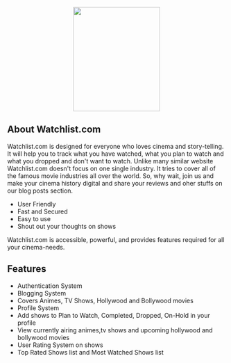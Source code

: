 <p align="center"><img src="https://i.ibb.co/yPRpZsP/Watchlist2.png" width="200px" height="240px"></p>

## About Watchlist.com

Watchlist.com is designed for everyone who loves cinema and story-telling. It will help you to track what you have watched, what you plan to watch and what you dropped and don't want to watch. Unlike many similar website Watchlist.com doesn't focus on one single industry. It tries to cover all of the famous movie industries all over the world. So, why wait, join us and make your cinema history digital and share your reviews and oher stuffs on our blog posts section.

- User Friendly
- Fast and Secured
- Easy to use
- Shout out your thoughts on shows

Watchlist.com is accessible, powerful, and provides features required for all your cinema-needs.

## Features
- Authentication System
- Blogging System
- Covers Animes, TV Shows, Hollywood and Bollywood movies
- Profile System
- Add shows to Plan to Watch, Completed, Dropped, On-Hold in your profile
- View currently airing animes,tv shows and upcoming hollywood and bollywood movies
- User Rating System on shows
- Top Rated Shows list and Most Watched Shows list
